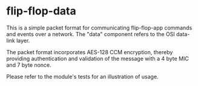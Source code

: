 # flip-flop-data

This is a simple packet format for communicating flip-flop-app commands and events over a network. The "data" component refers to the OSI data-link layer.

The packet format incorporates AES-128 CCM encryption, thereby providing authentication and validation of the message with a 4 byte MIC and 7 byte nonce.

Please refer to the module's tests for an illustration of usage.